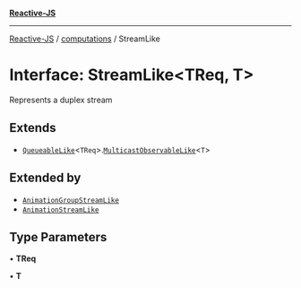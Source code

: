 [**Reactive-JS**](../../README.md)

***

[Reactive-JS](../../README.md) / [computations](../README.md) / StreamLike

# Interface: StreamLike\<TReq, T\>

Represents a duplex stream

## Extends

- [`QueueableLike`](../../utils/interfaces/QueueableLike.md)\<`TReq`\>.[`MulticastObservableLike`](MulticastObservableLike.md)\<`T`\>

## Extended by

- [`AnimationGroupStreamLike`](../Streamable/interfaces/AnimationGroupStreamLike.md)
- [`AnimationStreamLike`](../Streamable/interfaces/AnimationStreamLike.md)

## Type Parameters

• **TReq**

• **T**
